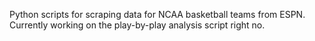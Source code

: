 Python scripts for scraping data for NCAA basketball teams from ESPN.
Currently working on the play-by-play analysis script right no.
